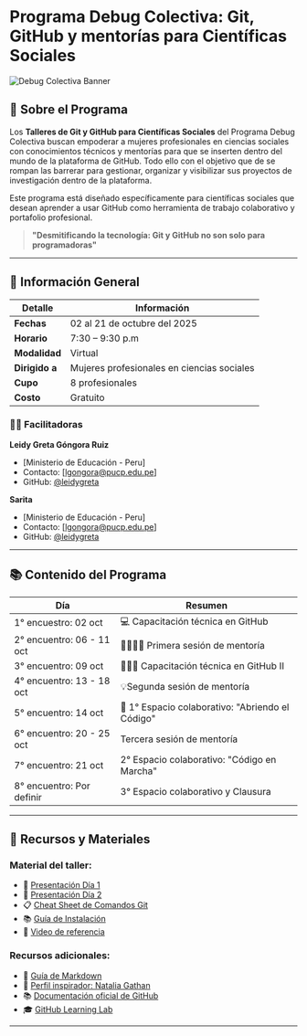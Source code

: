 # Programa Debug Colectiva: Git, GitHub y mentorías para Científicas Sociales
![Debug Colectiva Banner](https://via.placeholder.com/1200x300/6366f1/ffffff?text=Debug+Colectiva+-+Git+%26+GitHub+para+Científicas+Sociales)

## 🎯 Sobre el Programa

Los **Talleres de Git y GitHub para Científicas Sociales** del Programa Debug Colectiva buscan empoderar a mujeres profesionales en ciencias sociales con conocimientos técnicos y mentorías para que se inserten dentro del mundo de la plataforma de GitHub. Todo ello con el objetivo que de se rompan las barrerar para gestionar, organizar y visibilizar sus proyectos de investigación dentro de la plataforma. 

Este programa está diseñado específicamente para científicas sociales que desean aprender a usar GitHub como herramienta de trabajo colaborativo y portafolio profesional.

> **"Desmitificando la tecnología: Git y GitHub no son solo para programadoras"**

---

## 📅 Información General

| Detalle | Información |
|---------|-------------|
| **Fechas** | 02 al 21 de octubre del 2025 |
| **Horario** | 7:30 – 9:30 p.m |
| **Modalidad** | Virtual |
| **Dirigido a** | Mujeres profesionales en ciencias sociales |
| **Cupo** | 8 profesionales |
| **Costo** | Gratuito |

### 👩‍🏫 Facilitadoras

**Leidy Greta Góngora Ruiz**
- [Ministerio de Educación - Peru]
- Contacto: [lgongora@pucp.edu.pe]
- GitHub: [@leidygreta](https://github.com/leidygreta)

**Sarita**
- [Ministerio de Educación - Peru]
- Contacto: [lgongora@pucp.edu.pe]
- GitHub: [@leidygreta](https://github.com/leidygreta)

---

## 📚 Contenido del Programa

| Día                 | Resumen             | 
|--------------------------|---------------------|
| 1° encuestro: 02 oct | 💻 Capacitación técnica en GitHub         |
| 2° encuentro: 06 - 11 oct | 🫱🏼‍🫲🏼 Primera sesión de mentoría | 
| 3° encuentro: 09 oct | 👩🏻‍💻 Capacitación técnica en GitHub II |
| 4° encuentro: 13 - 18 oct| 💡Segunda sesión de mentoría |
| 5° encuentro: 14 oct | 🧩 1° Espacio colaborativo: "Abriendo el Código" |
| 6° encuentro: 20 - 25 oct| Tercera sesión de mentoría |
| 7° encuentro: 21 oct | 2° Espacio colaborativo: "Código en Marcha" |
| 8° encuentro: Por definir | 3° Espacio colaborativo y Clausura |

---

## 📖 Recursos y Materiales

### Material del taller:
- 📝 [Presentación Día 1](./presentaciones/dia1.pdf)
- 📝 [Presentación Día 2](./presentaciones/dia2.pdf)
- 📋 [Cheat Sheet de Comandos Git](./recursos/cheatsheet-git.md)
- 📚 [Guía de Instalación](./recursos/guia-instalacion.md)
- 🎥 [Video de referencia](https://www.youtube.com/watch?v=vA5TTz6BXhY)

### Recursos adicionales:
- 📖 [Guía de Markdown](https://datosgobar.github.io/portal-andino/markdown-guide/)
- 🌟 [Perfil inspirador: Natalia Gathan](https://github.com/ngathan)
- 📚 [Documentación oficial de GitHub](https://docs.github.com/)
- 🎓 [GitHub Learning Lab](https://lab.github.com/)

---

